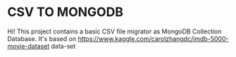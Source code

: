 # CSV TO MONGODB

Hi! This project contains a basic CSV file migrator as MongoDB Collection Database.
It's based on https://www.kaggle.com/carolzhangdc/imdb-5000-movie-dataset data-set

